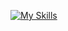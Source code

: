 
[![My Skills](https://skillicons.dev/icons?i=js,html,css,c,java,python)](https://skillicons.dev)


<!---
oramirez13/oramirez13 is a ✨ special ✨ repository because its `README.md` (this file) appears on your GitHub profile.
You can click the Preview link to take a look at your changes.
--->
